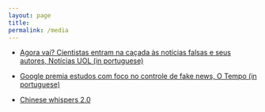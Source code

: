 ```yaml
---
layout: page
title: 
permalink: /media
---
```



- [Agora vai? Cientistas entram na caçada às notícias falsas e seus autores, Notícias UOL (in portuguese)][1]

- [Google premia estudos com foco no controle de fake news, O Tempo (in portuguese)][2]

- [Chinese whispers 2.0][3]

[1]: https://web.archive.org/web/20190318181538/https://noticias.uol.com.br/tecnologia/noticias/redacao/2018/10/25/ficou-serio-cientistas-entram-na-briga-para-cacar-fake-news-e-seus-autores.htm

[2]: https://web.archive.org/web/20190318190702/https://www.otempo.com.br/capa/economia/google-premia-estudos-com-foco-no-controle-de-fake-news-1.2058878

[3]: https://web.archive.org/web/20190708120321/https://www.wcsj2019.eu/single-post/2019/07/05/Chinese-whispers-20